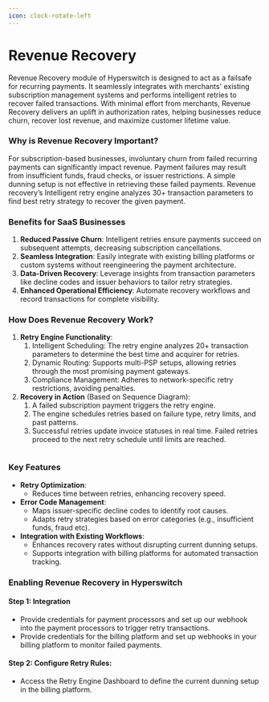 ```yaml
---
icon: clock-rotate-left
---
```


# Revenue Recovery

Revenue Recovery module of Hyperswitch is designed to act as a failsafe for recurring payments. It seamlessly integrates with merchants' existing subscription management systems and performs intelligent retries to recover failed transactions. With minimal effort from merchants, Revenue Recovery delivers an uplift in authorization rates, helping businesses reduce churn, recover lost revenue, and maximize customer lifetime value.

### **Why is Revenue Recovery Important?**

For subscription-based businesses, involuntary churn from failed recurring payments can significantly impact revenue. Payment failures may result from insufficient funds, fraud checks, or issuer restrictions. A simple dunning setup is not effective in retrieving these failed payments. Revenue recovery’s Intelligent retry engine analyzes 30+ transaction parameters to find best retry strategy to recover the given payment.

### Benefits for SaaS Businesses

1. **Reduced Passive Churn**: Intelligent retries ensure payments succeed on subsequent attempts, decreasing subscription cancellations.
2. **Seamless Integration**: Easily integrate with existing billing platforms or custom systems without reengineering the payment architecture.
3. **Data-Driven Recovery**: Leverage insights from transaction parameters like decline codes and issuer behaviors to tailor retry strategies.
4. **Enhanced Operational Efficiency**: Automate recovery workflows and record transactions for complete visibility.

### How Does Revenue Recovery Work?

1. **Retry Engine Functionality**:
   1. Intelligent Scheduling: The retry engine analyzes 20+ transaction parameters to determine the best time and acquirer for retries.
   2. Dynamic Routing: Supports multi-PSP setups, allowing retries through the most promising payment gateways.
   3. Compliance Management: Adheres to network-specific retry restrictions, avoiding penalties.
2. **Recovery in Action** (Based on Sequence Diagram):
   1. A failed subscription payment triggers the retry engine.
   2. The engine schedules retries based on failure type, retry limits, and past patterns.
   3. Successful retries update invoice statuses in real time. Failed retries proceed to the next retry schedule until limits are reached.

<figure><img src="https://lh7-rt.googleusercontent.com/docsz/AD_4nXddg7TQDgLePSQPvXPd_RQkAllWxds1tid9PIernK6Fl5bbpcNoiGks65sQBsY7BRyDntqRtkza30RpDZeWm_UO8mqP2zpvKAeIJzaj0hSw7N44xevz24_Ef9xd4o49PzrGn0Bv?key=cHgdxb1Lhs4GiUI5nVy70xe4" alt=""><figcaption></figcaption></figure>

### Key Features

* **Retry Optimization**:
  * Reduces time between retries, enhancing recovery speed.
* **Error Code Management**:
  * Maps issuer-specific decline codes to identify root causes.
  * Adapts retry strategies based on error categories (e.g., insufficient funds, fraud etc).
* **Integration with Existing Workflows**:
  * Enhances recovery rates without disrupting current dunning setups.
  * Supports integration with billing platforms for automated transaction tracking.

### Enabling Revenue Recovery in Hyperswitch

#### **Step 1: Integration**

* Provide credentials for payment processors and set up our webhook into the payment processors to trigger retry transactions.
* Provide credentials for the billing platform and set up webhooks in your billing platform to monitor failed payments.

#### **Step 2: Configure Retry Rules**:

* Access the Retry Engine Dashboard to define the current dunning setup in the billing platform.
